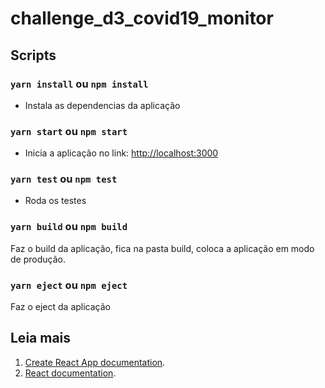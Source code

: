 # challenge_d3_covid19_monitor

## Scripts
### `yarn install` ou `npm install`
  - Instala as dependencias da aplicação
### `yarn start` ou `npm start`
  - Inicia a aplicação no link: [http://localhost:3000](http://localhost:3000)

### `yarn test` ou `npm test`
  - Roda os testes

### `yarn build` ou `npm build`
  Faz o build da aplicação, fica na pasta build, coloca a aplicação em modo de produção.

### `yarn eject` ou `npm eject`
  Faz o eject da aplicação
## Leia mais
  1. [Create React App documentation](https://facebook.github.io/create-react-app/docs/getting-started).
  2. [React documentation](https://reactjs.org/).
